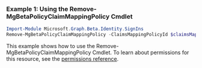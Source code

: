 ### Example 1: Using the Remove-MgBetaPolicyClaimMappingPolicy Cmdlet
```powershell
Import-Module Microsoft.Graph.Beta.Identity.SignIns
Remove-MgBetaPolicyClaimMappingPolicy -ClaimsMappingPolicyId $claimsMappingPolicyId
```
This example shows how to use the Remove-MgBetaPolicyClaimMappingPolicy Cmdlet.
To learn about permissions for this resource, see the [permissions reference](/graph/permissions-reference).
